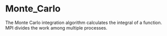 # Monte_Carlo
The Monte Carlo integration algorithm calculates the integral of a function. MPI divides the work among multiple processes. 
